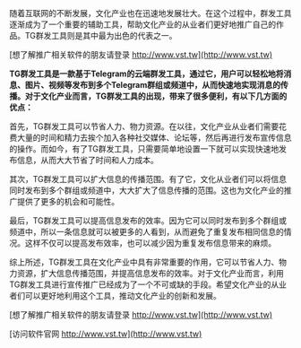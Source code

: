 随着互联网的不断发展，文化产业也在迅速地发展壮大。在这个过程中，群发工具逐渐成为了一个重要的辅助工具，帮助文化产业的从业者们更好地推广自己的作品。TG群发工具则是其中最为出色的代表之一。

[想了解推广相关软件的朋友请登录 http://www.vst.tw](http://www.vst.tw)

**TG群发工具是一款基于Telegram的云端群发工具，通过它，用户可以轻松地将消息、图片、视频等发布到多个Telegram群组或频道中，从而快速地实现消息的传播。对于文化产业而言，TG群发工具的出现，带来了很多便利，有以下几方面的优点：**

首先，TG群发工具可以节省人力、物力资源。在以往，文化产业从业者们需要花费大量的时间和精力去挨个加入各种社交媒体、论坛等，然后再进行发布宣传信息的操作。而如今，有了TG群发工具，只需要简单地设置一下就可以实现快速地发布信息，从而大大节省了时间和人力成本。

其次，TG群发工具可以扩大信息的传播范围。有了它，文化从业者们可以将信息同时发布到多个群组或频道中，大大扩大了信息传播的范围。这也为文化产业的推广提供了更多的机会和可能性。

最后，TG群发工具可以提高信息发布的效率。因为它可以同时发布到多个群组或频道中，所以一条信息就可以被更多的人看到，从而避免了重复发布相同信息的情况。这样不仅可以提高发布效率，也可以减少因为重复发布信息带来的麻烦。

综上所述，TG群发工具在文化产业中具有非常重要的作用，它可以节省人力、物力资源，扩大信息传播范围，并提高信息发布的效率。对于文化产业而言，利用TG群发工具进行宣传推广已经成为了一个不可或缺的手段。希望文化产业的从业者们可以更好地利用这个工具，推动文化产业的创新和发展。

[想了解推广相关软件的朋友请登录 http://www.vst.tw](http://www.vst.tw)


[访问软件官网 http://www.vst.tw](http://www.vst.tw)
